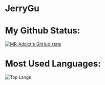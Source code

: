 # JerryGu
# My Github Status:
[![MR-Addict's GitHub stats](https://github-readme-stats.vercel.app/api?username=JerryGu-gjw&hide=prs,contribs&show_icons=true&hide_title=true)](https://github.com/anuraghazra/github-readme-stats)  

  
# Most Used Languages:
![Top Langs](https://github-readme-stats.vercel.app/api/top-langs/?username=JerryGu-gjw&hide_title=true)
